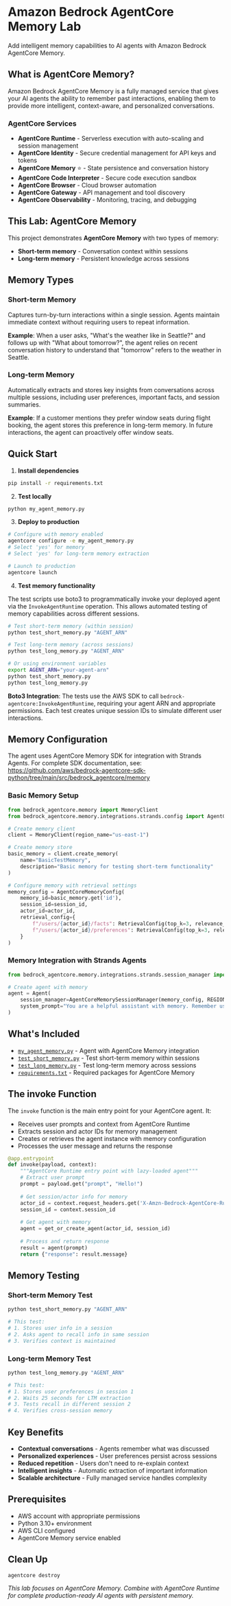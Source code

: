 # Amazon Bedrock AgentCore Memory Lab

Add intelligent memory capabilities to AI agents with Amazon Bedrock AgentCore Memory.

## What is AgentCore Memory?

Amazon Bedrock AgentCore Memory is a fully managed service that gives your AI agents the ability to remember past interactions, enabling them to provide more intelligent, context-aware, and personalized conversations.

### AgentCore Services

- **AgentCore Runtime** - Serverless execution with auto-scaling and session management
- **AgentCore Identity** - Secure credential management for API keys and tokens  
- **AgentCore Memory** ⭐ - State persistence and conversation history
- **AgentCore Code Interpreter** - Secure code execution sandbox
- **AgentCore Browser** - Cloud browser automation
- **AgentCore Gateway** - API management and tool discovery
- **AgentCore Observability** - Monitoring, tracing, and debugging

## This Lab: AgentCore Memory

This project demonstrates **AgentCore Memory** with two types of memory:

- **Short-term memory** - Conversation context within sessions
- **Long-term memory** - Persistent knowledge across sessions

## Memory Types

### Short-term Memory
Captures turn-by-turn interactions within a single session. Agents maintain immediate context without requiring users to repeat information.

**Example**: When a user asks, "What's the weather like in Seattle?" and follows up with "What about tomorrow?", the agent relies on recent conversation history to understand that "tomorrow" refers to the weather in Seattle.

### Long-term Memory
Automatically extracts and stores key insights from conversations across multiple sessions, including user preferences, important facts, and session summaries.

**Example**: If a customer mentions they prefer window seats during flight booking, the agent stores this preference in long-term memory. In future interactions, the agent can proactively offer window seats.

## Quick Start

1. **Install dependencies**
```bash
pip install -r requirements.txt
```

2. **Test locally**
```bash
python my_agent_memory.py
```

3. **Deploy to production**
```bash
# Configure with memory enabled
agentcore configure -e my_agent_memory.py
# Select 'yes' for memory
# Select 'yes' for long-term memory extraction

# Launch to production
agentcore launch
```

4. **Test memory functionality**

The test scripts use boto3 to programmatically invoke your deployed agent via the `InvokeAgentRuntime` operation. This allows automated testing of memory capabilities across different sessions.

```bash
# Test short-term memory (within session)
python test_short_memory.py "AGENT_ARN"

# Test long-term memory (across sessions)
python test_long_memory.py "AGENT_ARN"

# Or using environment variables
export AGENT_ARN="your-agent-arn"
python test_short_memory.py
python test_long_memory.py
```

**Boto3 Integration**: The tests use the AWS SDK to call `bedrock-agentcore:InvokeAgentRuntime`, requiring your agent ARN and appropriate permissions. Each test creates unique session IDs to simulate different user interactions.

## Memory Configuration

The agent uses AgentCore Memory SDK for integration with Strands Agents. For complete SDK documentation, see: https://github.com/aws/bedrock-agentcore-sdk-python/tree/main/src/bedrock_agentcore/memory

### Basic Memory Setup
```python
from bedrock_agentcore.memory import MemoryClient
from bedrock_agentcore.memory.integrations.strands.config import AgentCoreMemoryConfig, RetrievalConfig

# Create memory client
client = MemoryClient(region_name="us-east-1")

# Create memory store
basic_memory = client.create_memory(
    name="BasicTestMemory",
    description="Basic memory for testing short-term functionality"
)

# Configure memory with retrieval settings
memory_config = AgentCoreMemoryConfig(
    memory_id=basic_memory.get('id'),
    session_id=session_id,
    actor_id=actor_id,
    retrieval_config={
        f"/users/{actor_id}/facts": RetrievalConfig(top_k=3, relevance_score=0.5),
        f"/users/{actor_id}/preferences": RetrievalConfig(top_k=3, relevance_score=0.5)
    }
)
```

### Memory Integration with Strands Agents
```python
from bedrock_agentcore.memory.integrations.strands.session_manager import AgentCoreMemorySessionManager

# Create agent with memory
agent = Agent(
    session_manager=AgentCoreMemorySessionManager(memory_config, REGION),
    system_prompt="You are a helpful assistant with memory. Remember user preferences and facts across conversations."
)
```

## What's Included

- [`my_agent_memory.py`](my_agent_memory.py) - Agent with AgentCore Memory integration
- [`test_short_memory.py`](test_short_memory.py) - Test short-term memory within sessions
- [`test_long_memory.py`](test_long_memory.py) - Test long-term memory across sessions
- [`requirements.txt`](requirements.txt) - Required packages for AgentCore Memory

## The invoke Function

The `invoke` function is the main entry point for your AgentCore agent. It:

- Receives user prompts and context from AgentCore Runtime
- Extracts session and actor IDs for memory management
- Creates or retrieves the agent instance with memory configuration
- Processes the user message and returns the response

```python
@app.entrypoint
def invoke(payload, context):
    """AgentCore Runtime entry point with lazy-loaded agent"""
    # Extract user prompt
    prompt = payload.get("prompt", "Hello!")
    
    # Get session/actor info for memory
    actor_id = context.request_headers.get('X-Amzn-Bedrock-AgentCore-Runtime-Custom-Actor-Id', 'user')
    session_id = context.session_id
    
    # Get agent with memory
    agent = get_or_create_agent(actor_id, session_id)
    
    # Process and return response
    result = agent(prompt)
    return {"response": result.message}
```

## Memory Testing

### Short-term Memory Test
```bash
python test_short_memory.py "AGENT_ARN"

# This test:
# 1. Stores user info in a session
# 2. Asks agent to recall info in same session
# 3. Verifies context is maintained
```

### Long-term Memory Test
```bash
python test_long_memory.py "AGENT_ARN"

# This test:
# 1. Stores user preferences in session 1
# 2. Waits 25 seconds for LTM extraction
# 3. Tests recall in different session 2
# 4. Verifies cross-session memory
```

## Key Benefits

- **Contextual conversations** - Agents remember what was discussed
- **Personalized experiences** - User preferences persist across sessions
- **Reduced repetition** - Users don't need to re-explain context
- **Intelligent insights** - Automatic extraction of important information
- **Scalable architecture** - Fully managed service handles complexity

## Prerequisites

- AWS account with appropriate permissions
- Python 3.10+ environment
- AWS CLI configured
- AgentCore Memory service enabled

## Clean Up

```bash
agentcore destroy
```

*This lab focuses on AgentCore Memory. Combine with AgentCore Runtime for complete production-ready AI agents with persistent memory.*
